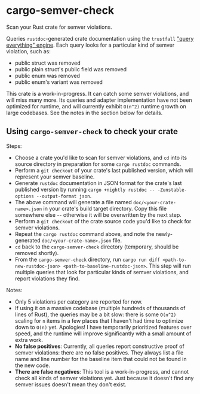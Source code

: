 # cargo-semver-check
Scan your Rust crate for semver violations.

Queries `rustdoc`-generated crate documentation using the `trustfall`
["query everything" engine](https://github.com/obi1kenobi/trustfall).
Each query looks for a particular kind of semver violation, such as:
- public struct was removed
- public plain struct's public field was removed
- public enum was removed
- public enum's variant was removed

This crate is a work-in-progress. It can catch some semver violations, and will miss many more.
Its queries and adapter implementation have not been optimized for runtime,
and will currently exhibit `O(n^2)` runtime growth on large codebases.
See the notes in the section below for details.

## Using `cargo-semver-check` to check your crate

Steps:
- Choose a crate you'd like to scan for semver violations, and `cd` into its source directory
  in preparation for some `cargo rustdoc` commands.
- Perform a `git checkout` of your crate's last published version,
  which will represent your semver baseline.
- Generate `rustdoc` documentation in JSON format for the crate's last published version
  by running `cargo +nightly rustdoc -- -Zunstable-options --output-format json`.
- The above command will generate a file named `doc/<your-crate-name>.json` in your crate's
  build target directory. Copy this file somewhere else -- otherwise it will be overwritten
  by the next step.
- Perform a `git checkout` of the crate source code you'd like to check for semver violations.
- Repeat the `cargo rustdoc` command above, and note
  the newly-generated `doc/<your-crate-name>.json` file.
- `cd` back to the `cargo-semver-check` directory (temporary, should be removed shortly).
- From the `cargo-semver-check` directory,
  run `cargo run diff <path-to-new-rustdoc-json> <path-to-baseline-rustdoc-json>`.
  This step will run multiple queries that look for particular kinds of semver violations,
  and report violations they find.

Notes:
- Only 5 violations per category are reported for now.
- If using it on a massive codebase (multiple hundreds of thousands of lines of Rust),
  the queries may be a bit slow: there is some `O(n^2)` scaling for `n` items in a few places that
  I haven't had time to optimize down to `O(n)` yet. Apologies! I have temporarily prioritized
  features over speed, and the runtime will improve significantly with a small amount of extra work.
- **No false positives**: Currently, all queries report constructive proof of semver violations:
  there are no false positives. They always list a file name and line number for the baseline item
  that could not be found in the new code.
- **There are false negatives**: This tool is a work-in-progress, and cannot check all kinds of
  semver violations yet. Just because it doesn't find any semver issues doesn't mean
  they don't exist.
